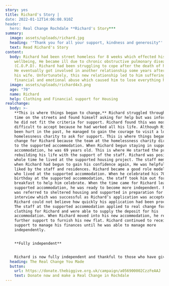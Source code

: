 ```yaml
---
story: yes
title: Richard's Story |
date: 2022-01-12T14:06:08.910Z
header:
  hero: Real Change Rochdale **Richard's Story***
summary:
  image: assets/uploads/richard.jpg
  heading: '"Thank you for all your support, kindness and generosity"'
  text: Read Richard's Story
content:
  body: Richard had been street homeless for 8 weeks which effected his overall
    wellbeing, He became ill due to chronic obstructive pulmonary disease
    (C.O.P.D). Richard had been struggling to cope after the death of his wife.
    He eventually got involved in another relationship some years after he lost
    his wife. Unfortunately, this new relationship led to him suffering from
    financial and emotional abuse which caused him to lose everything he owned.
  image: assets/uploads/richard4x3.png
  age: "70"
  name: Richard
  help: Clothing and Financial support for Housing
realchange:
  body: >-
    **This is where things began to change,** Richard struggled throughout his
    time on the streets and found himself asking for help but was informed that
    he did not fit the criteria for support. Richard found this was most
    difficult to accept because he had worked all his life. Although Richard had
    been hurt in the past, he managed to gain the courage to visit a local
    homelessness charity to ask for support. This is where things began to
    change for Richard because the team at the homelessness charity directed him
    to the supported accommodation. When Richard begun staying in supported
    accommodation, he was 69 years old. This is where He started the process of
    rebuilding his life with the support of the staff. Richard was positive the
    whole time he lived at the supported housing project. The staff members said
    when Richard had begun to gain his confidence again, He was helpful and
    liked by the staff and residences. Richard became a good role model to those
    who lived at the supported accommodation. When he celebrated his 70th
    birthday at the supported accommodation, the staff took him out for
    breakfast to help him celebrate. When the time came for Richard leave to
    supported accommodation, he was ready to become more independent. Richard
    was referred to sheltered housing and supported in preparation for the
    interview which was successful as Richard’s application was accepted.
    Richard could not believe how quickly his application had been processed.
    The staff at the supported accommodation applied to real change for new
    clothing for Richard and were able to supply the deposit for his
    accommodation. When Richard moved into his new accommodation, he received
    further support to furnish his new flat. Richard continued to receive
    support to manage his finances until he was able to manage more
    independently.


    **Fully independent**


    Richard is now fully independent and thankful to those who have given to Real change because it is through their generosity that he was able to move into his new accommodation. Richard is now using his experiences to support other people in supported accommodation. Richard is now debt free and today He left a letter for all Staff members saying, “Thank you for all your support, kindness and generosity, you are like angels and will always be in my prayers.” Richard has found a place he can call home and live for the rest of his life. It was through charitable donations that Richard was able to receive financial support to access the essential items of accommodation and clothing. Real change exists to provide this type of financial support to those who are the most vulnerable and at risk of homelessness in our communities. The financial support has been raised by local business and public charitable giving. Your generosity can provide the opportunity for others break free from homelessness.
  heading: The Real Change You Made
  button:
    url: https://donate.thebiggive.org.uk/campaign/a056900002CzzFeAAJ
    text: Donate now and make a Real Change in Rochdale
---
```

